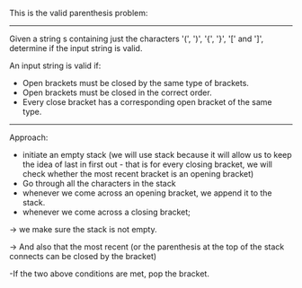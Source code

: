 This is the valid parenthesis problem:

---
Given a string s containing just the characters '(', ')', '{', '}', '[' and ']', determine if the input string is valid.

An input string is valid if:

- Open brackets must be closed by the same type of brackets.
- Open brackets must be closed in the correct order.
- Every close bracket has a corresponding open bracket of the same type.

---

Approach:
- initiate an empty stack (we will use stack because it will allow us to keep the idea of last in first out - that is for every closing bracket, we will check whether the most recent bracket is an opening bracket)
- Go through all the characters in the stack
- whenever we come across an opening bracket, we append it to the stack. 
- whenever we come across a closing bracket;

-> we make sure the stack is not empty. 

-> And also that the most recent (or the parenthesis at the top of the stack connects can be closed by the bracket)

-If the two above conditions are met, pop the bracket. 
